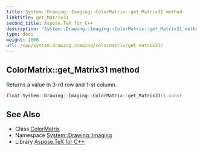 ```yaml
---
title: System::Drawing::Imaging::ColorMatrix::get_Matrix31 method
linktitle: get_Matrix31
second_title: Aspose.TeX for C++
description: 'System::Drawing::Imaging::ColorMatrix::get_Matrix31 method. Returns a value in 3-rd row and 1-st column in C++.'
type: docs
weight: 1800
url: /cpp/system.drawing.imaging/colormatrix/get_matrix31/
---
```

## ColorMatrix::get_Matrix31 method


Returns a value in 3-rd row and 1-st column.

```cpp
float System::Drawing::Imaging::ColorMatrix::get_Matrix31() const
```

## See Also

* Class [ColorMatrix](../)
* Namespace [System::Drawing::Imaging](../../)
* Library [Aspose.TeX for C++](../../../)
